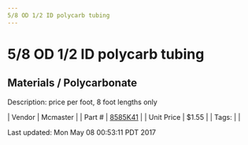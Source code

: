 ```yaml
---
5/8 OD 1/2 ID polycarb tubing
---
```


# 5/8 OD 1/2 ID polycarb tubing
## Materials / Polycarbonate
Description: 	price per foot, 8 foot lengths only 

| Vendor | Mcmaster | 
| Part # | [8585K41](https://www.mcmaster.com/#8585K41) | 
| Unit Price | $1.55 | 
| Tags: |  | 

Last updated: Mon May 08 00:53:11 PDT 2017